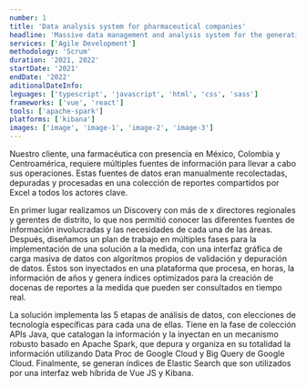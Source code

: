 ```yaml
---
number: 1
title: 'Data analysis system for pharmaceutical companies'
headline: 'Massive data management and analysis system for the generation of customized reports and to look them up in real time.'
services: ['Agile Development']
methodology: 'Scrum'
duration: '2021, 2022'
startDate: '2021'
endDate: '2022'
aditionalDateInfo:
leguages: ['typescript', 'javascript', 'html', 'css', 'sass']
frameworks: ['vue', 'react']
tools: ['apache-spark']
platforms: ['kibana']
images: ['image', 'image-1', 'image-2', 'image-3']
---
```


Nuestro cliente, una farmacéutica con presencia en México, Colombia y Centroamérica, requiere  múltiples fuentes de información para llevar a cabo sus operaciones. Estas fuentes de datos eran manualmente recolectadas, depuradas y procesadas en una colección de reportes compartidos por Excel a todos los actores clave.

En primer lugar realizamos un Discovery con más de x directores regionales y gerentes de distrito, lo que nos permitió conocer las diferentes fuentes de información involucradas y las necesidades de cada una de las áreas. Después, diseñamos un plan de trabajo en múltiples fases para la implementación de una solución a la medida, con una interfaz gráfica de carga masiva de datos con algoritmos propios de validación y depuración de datos. Éstos son inyectados en una plataforma que procesa, en horas, la información de años y genera índices optimizados para la creación de docenas de reportes a la medida que pueden ser consultados en tiempo real.

La solución implementa las 5 etapas de análisis de datos, con elecciones de tecnología específicas para cada una de ellas. Tiene en la fase de colección APIs Java, que catalogan la información y la inyectan en un mecanismo robusto basado en Apache Spark, que depura y organiza en su totalidad la información utilizando Data Proc de Google Cloud y Big Query de Google Cloud. Finalmente, se generan índices de Elastic Search que son utilizados por una interfaz web híbrida de Vue JS y Kibana.